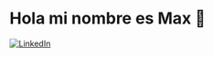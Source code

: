 # Hola mi nombre es Max 👋

[![LinkedIn](https://img.shields.io/badge/LinkedIn-Max-0077B5?style=for-the-badge&logo=linkedin&logoColor=white&labelColor=101010)](https://www.linkedin.com/in/max-abdeneve/)
